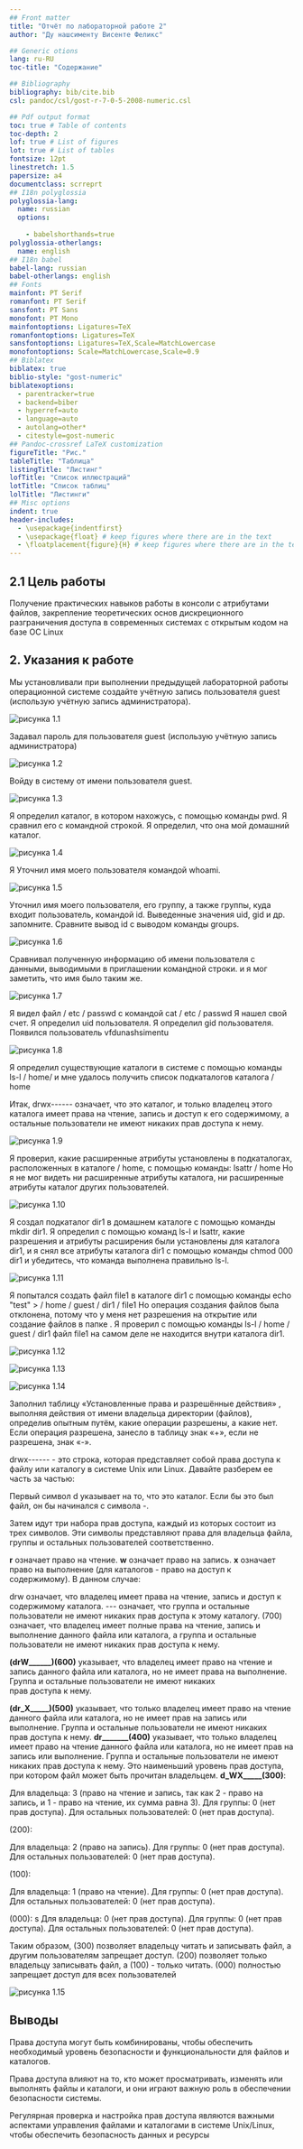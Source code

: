 ```yaml
---
## Front matter
title: "Отчёт по лабораторной работе 2"
author: "Ду нашсименту Висенте Феликс"

## Generic otions
lang: ru-RU
toc-title: "Содержание"

## Bibliography
bibliography: bib/cite.bib
csl: pandoc/csl/gost-r-7-0-5-2008-numeric.csl

## Pdf output format
toc: true # Table of contents
toc-depth: 2
lof: true # List of figures
lot: true # List of tables
fontsize: 12pt
linestretch: 1.5
papersize: a4
documentclass: scrreprt
## I18n polyglossia
polyglossia-lang:
  name: russian
  options:
	
	- babelshorthands=true
polyglossia-otherlangs:
  name: english
## I18n babel
babel-lang: russian
babel-otherlangs: english
## Fonts
mainfont: PT Serif
romanfont: PT Serif
sansfont: PT Sans
monofont: PT Mono
mainfontoptions: Ligatures=TeX
romanfontoptions: Ligatures=TeX
sansfontoptions: Ligatures=TeX,Scale=MatchLowercase
monofontoptions: Scale=MatchLowercase,Scale=0.9
## Biblatex
biblatex: true
biblio-style: "gost-numeric"
biblatexoptions:
  - parentracker=true
  - backend=biber
  - hyperref=auto
  - language=auto
  - autolang=other*
  - citestyle=gost-numeric
## Pandoc-crossref LaTeX customization
figureTitle: "Рис."
tableTitle: "Таблица"
listingTitle: "Листинг"
lofTitle: "Список иллюстраций"
lotTitle: "Список таблиц"
lolTitle: "Листинги"
## Misc options
indent: true
header-includes:
  - \usepackage{indentfirst}
  - \usepackage{float} # keep figures where there are in the text
  - \floatplacement{figure}{H} # keep figures where there are in the text
---
```


## 2.1 Цель работы

 Получение практических навыков работы в консоли с атрибутами файлов, закрепление теоретических основ дискреционного разграничения доступа в современных системах с открытым кодом на базе ОС Linux

## 2. Указания к работе

Мы установливали при выполнении предыдущей лабораторной работы
операционной системе создайте учётную запись пользователя guest (использую учётную запись администратора).

![рисунка 1.1](image/1.png)

Задавал пароль для пользователя guest (использую учётную запись администратора)

![рисунка 1.2](image/2.png)

Войду в систему от имени пользователя guest.

![рисунка 1.3](image/3.png)

Я определил каталог, в котором нахожусь, с помощью команды pwd. Я сравнил его с командной строкой. Я определил, что она
мой домашний каталог.

![рисунка 1.4](image/4.1.png)

Я Уточнил имя моего пользователя командой whoami.

![рисунка 1.5](image/4.2.png)

Уточнил имя моего пользователя, его группу, а также группы, куда входит пользователь, командой id. Выведенные значения uid, gid и др. запомните. Сравните вывод id с выводом команды groups.

![рисунка 1.6](image/4.png)

Сравнивал полученную информацию об имени пользователя с данными,
выводимыми в приглашении командной строки.
и я мог заметить, что имя было таким же.

![рисунка 1.7](image/5.png)

Я видел файл / etc / passwd с командой
cat / etc / passwd
Я нашел свой счет. Я определил uid пользователя.
Я определил gid пользователя. Появился пользователь vfdunashsimentu

![рисунка 1.8](image/6.png)

Я определил существующие каталоги в системе с помощью команды
ls-l / home/
и мне удалось получить список подкаталогов каталога / home

Итак, drwx------ означает, что это каталог, и только владелец этого каталога имеет права на чтение, запись и доступ к его содержимому, а остальные пользователи не имеют никаких прав доступа к нему.

![рисунка 1.9](image/7.png)

Я проверил, какие расширенные атрибуты установлены в подкаталогах, расположенных в каталоге / home, с помощью команды:
lsattr / home
Но я не мог видеть ни расширенные атрибуты каталога, ни расширенные атрибуты каталог других пользователей.

![рисунка 1.10](image/8.png)

Я создал подкаталог dir1 в домашнем каталоге с помощью команды
mkdir dir1.
Я определил с помощью команд ls-l и lsattr, какие разрешения и атрибуты расширения были установлены для каталога dir1, и я снял все атрибуты каталога dir1 с помощью команды chmod 000 dir1 и убедитесь, что команда выполнена правильно ls-l.

![рисунка 1.11](image/9.png)

Я попытался создать файл file1 в каталоге dir1 с помощью команды
echo "test" > / home / guest / dir1 / file1
Но операция создания файлов была отклонена, потому что у меня нет разрешения на открытие или создание файлов в папке .
Я проверил с помощью команды
ls-l / home / guest / dir1
файл file1 на самом деле не находится внутри каталога dir1.

![рисунка 1.12](image/10.png)

![рисунка 1.13](image/11.png)

![рисунка 1.14](image/12.png)

Заполнил таблицу «Установленные права и разрешённые действия»
, выполняя действия от имени владельца директории (файлов), определив опытным путём, какие операции разрешены, а какие нет.
Если операция разрешена, занесло в таблицу знак «+», если не разрешена, знак «-».

drwx------ - это строка, которая представляет собой права доступа к файлу или каталогу в системе Unix или Linux. Давайте разберем ее часть за частью:

Первый символ d указывает на то, что это каталог. Если бы это был файл, он бы начинался с символа -.

Затем идут три набора прав доступа, каждый из которых состоит из трех символов. Эти символы представляют права для владельца файла, группы и остальных пользователей соответственно.

**r** означает право на чтение.
**w** означает право на запись.
**x** означает право на выполнение (для каталогов - право на доступ к содержимому).
В данном случае:

drw означает, что владелец имеет права на чтение, запись и доступ к содержимому каталога.
--- означает, что группа и остальные пользователи не имеют никаких прав доступа к этому каталогу.
(700) означает, что владелец имеет полные права на чтение, запись и выполнение данного файла или каталога, а группа и остальные пользователи не имеют никаких прав доступа к нему.

**(drW______)(600)** указывает, что владелец имеет право на чтение и запись данного файла или каталога, но не имеет права на выполнение. Группа и остальные пользователи не имеют никаких прав доступа к нему.

**(dr_X_____)(500)** указывает, что только владелец имеет право на чтение данного файла или каталога, но не имеет прав на запись или выполнение. Группа и остальные пользователи не имеют никаких прав доступа к нему.
**dr_______(400)** указывает, что только владелец имеет право на чтение данного файла или каталога, но не имеет прав на запись или выполнение. Группа и остальные пользователи не имеют никаких прав доступа к нему. Это наименьший уровень прав доступа, при котором файл может быть прочитан владельцем.
**d_WX_____(300)**:

Для владельца: 3 (право на чтение и запись, так как 2 - право на запись, и 1 - право на чтение, их сумма равна 3).
Для группы: 0 (нет прав доступа).
Для остальных пользователей: 0 (нет прав доступа).

(200):

Для владельца: 2 (право на запись).
Для группы: 0 (нет прав доступа).
Для остальных пользователей: 0 (нет прав доступа).

(100):

Для владельца: 1 (право на чтение).
Для группы: 0 (нет прав доступа).
Для остальных пользователей: 0 (нет прав доступа).

(000):
s
Для владельца: 0 (нет прав доступа).
Для группы: 0 (нет прав доступа).
Для остальных пользователей: 0 (нет прав доступа).

Таким образом, (300) позволяет владельцу читать и записывать файл, а другим пользователям запрещает доступ. (200) позволяет только владельцу записывать файл, а (100) - только читать. (000) полностью запрещает доступ для всех пользователей

![рисунка 1.15](image/13.png)

## Выводы

Права доступа могут быть комбинированы, чтобы обеспечить необходимый уровень безопасности и функциональности для файлов и каталогов.

Права доступа влияют на то, кто может просматривать, изменять или выполнять файлы и каталоги, и они играют важную роль в обеспечении безопасности системы.

Регулярная проверка и настройка прав доступа являются важными аспектами управления файлами и каталогами в системе Unix/Linux, чтобы обеспечить безопасность данных и ресурсы
